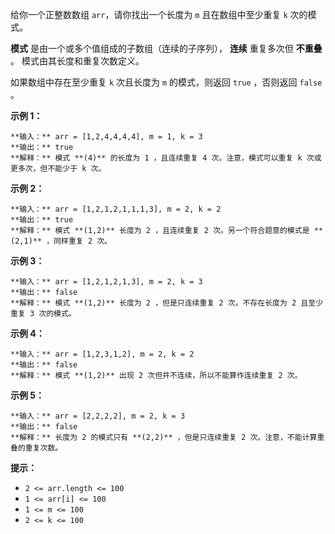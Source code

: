 给你一个正整数数组 `arr`，请你找出一个长度为 `m` 且在数组中至少重复 `k` 次的模式。

**模式** 是由一个或多个值组成的子数组（连续的子序列）， **连续** 重复多次但 **不重叠** 。 模式由其长度和重复次数定义。

如果数组中存在至少重复 `k` 次且长度为 `m` 的模式，则返回 `true` ，否则返回  `false` 。



**示例 1：**

    
    
    **输入：** arr = [1,2,4,4,4,4], m = 1, k = 3
    **输出：** true
    **解释：** 模式 **(4)** 的长度为 1 ，且连续重复 4 次。注意，模式可以重复 k 次或更多次，但不能少于 k 次。
    

**示例 2：**

    
    
    **输入：** arr = [1,2,1,2,1,1,1,3], m = 2, k = 2
    **输出：** true
    **解释：** 模式 **(1,2)** 长度为 2 ，且连续重复 2 次。另一个符合题意的模式是 **(2,1)** ，同样重复 2 次。
    

**示例 3：**

    
    
    **输入：** arr = [1,2,1,2,1,3], m = 2, k = 3
    **输出：** false
    **解释：** 模式 **(1,2)** 长度为 2 ，但是只连续重复 2 次。不存在长度为 2 且至少重复 3 次的模式。
    

**示例 4：**

    
    
    **输入：** arr = [1,2,3,1,2], m = 2, k = 2
    **输出：** false
    **解释：** 模式 **(1,2)** 出现 2 次但并不连续，所以不能算作连续重复 2 次。
    

**示例 5：**

    
    
    **输入：** arr = [2,2,2,2], m = 2, k = 3
    **输出：** false
    **解释：** 长度为 2 的模式只有 **(2,2)** ，但是只连续重复 2 次。注意，不能计算重叠的重复次数。
    



**提示：**

  * `2 <= arr.length <= 100`
  * `1 <= arr[i] <= 100`
  * `1 <= m <= 100`
  * `2 <= k <= 100`

